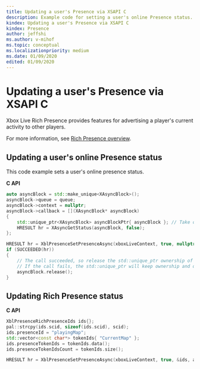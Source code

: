 ```yaml
---
title: Updating a user's Presence via XSAPI C
description: Example code for setting a user's online Presence status.
kindex: Updating a user's Presence via XSAPI C
kindex: Presence
author: jeffshi
ms.author: v-mihof
ms.topic: conceptual
ms.localizationpriority: medium
ms.date: 01/09/2020
edited: 01/09/2020
---
```



# Updating a user's Presence via XSAPI C

Xbox Live Rich Presence provides features for advertising a player's current activity to other players.

For more information, see [Rich Presence overview](../live-presence-overview.md).


## Updating a user's online Presence status

This code example sets a user's online presence status.

**C API**
<!--  XblPresenceSetPresenceAsync_C.md -->
```cpp
auto asyncBlock = std::make_unique<XAsyncBlock>();
asyncBlock->queue = queue;
asyncBlock->context = nullptr;
asyncBlock->callback = [](XAsyncBlock* asyncBlock)
{
    std::unique_ptr<XAsyncBlock> asyncBlockPtr{ asyncBlock }; // Take over ownership of the XAsyncBlock*
    HRESULT hr = XAsyncGetStatus(asyncBlock, false);
};

HRESULT hr = XblPresenceSetPresenceAsync(xboxLiveContext, true, nullptr, asyncBlock.get());
if (SUCCEEDED(hr))
{
    // The call succeeded, so release the std::unique_ptr ownership of XAsyncBlock* since the callback will take over ownership.
    // If the call fails, the std::unique_ptr will keep ownership and delete the XAsyncBlock*
    asyncBlock.release();
}
```

<!--**Reference**
* [XAsyncBlock](xasyncblock.md)
* [XAsyncGetStatus](xasyncgetstatus.md)
* [XblPresenceSetPresenceAsync](xblpresencesetpresenceasync.md)-->


<!-- ### Updating basic Presence status -->

<!-- **C API** -->
<!--  _C.md -->
<!-- ```cpp -->
<!-- This is the example above -->
<!-- ``` -->

<!-- **Reference** -->


## Updating Rich Presence status

**C API**
<!--  _C.md -->
```cpp
XblPresenceRichPresenceIds ids{};
pal::strcpy(ids.scid, sizeof(ids.scid), scid);
ids.presenceId = "playingMap";
std::vector<const char*> tokenIds{ "CurrentMap" };
ids.presenceTokenIds = tokenIds.data();
ids.presenceTokenIdsCount = tokenIds.size();

HRESULT hr = XblPresenceSetPresenceAsync(xboxLiveContext, true, &ids, asyncBlock.get());
```

<!--**Reference**
* [XblPresenceRichPresenceIds](xblpresencerichpresenceids.md)
* [XblPresenceSetPresenceAsync](xblpresencesetpresenceasync.md)-->
